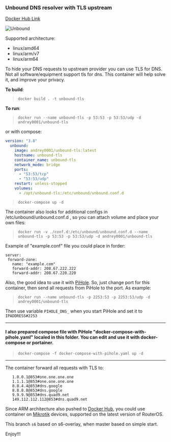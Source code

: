 ### Unbound DNS resolver with TLS upstream

[Docker Hub Link](https://hub.docker.com/r/andrey0001/unbound-tls)

![Unbound](Unbound-DNS-logo.png)

Supported architecture:

- linux/amd64
- linux/arm/v7
- linux/arm64

To hide your DNS requests to upstream provider you can use TLS for DNS. Not all software/equipment support tls for dns.
This container will help solve it, and improve your privacy.

**To build**:

> ```docker build . -t unbound-tls```

**To run**:

> ```docker run --name unbound-tls -p 53:53 -p 53:53/udp -d andrey0001/unbound-tls```

or with compose:
```yaml
version: "3.8"
  unbound:
    image: andrey0001/unbound-tls:latest
    hostname: unbound-tls
    container_name: unbound-tls
    network_mode: bridge
    ports:
      - "53:53/tcp"
      - "53:53/udp"
    restart: unless-stopped
    volumes:
      - /opt/unbound-tls:/etc/unbound/unbound.conf.d
```
> ```docker-compose up -d```

The container also looks for additional configs in /etc/unbound/unbound.conf.d , so you can attach volume and place your own files:
> ```docker run -v ./conf.d:/etc/unbound/unbound.conf.d --name unbound-tls -p 53:53 -p 53:53/udp -d andrey0001/unbound-tls```

Example of "example.conf" file you could place in forder:
```
server:
 forward-zone:
   name: "example.com"
   forward-addr: 208.67.222.222
   forward-addr: 208.67.220.220
```

Also, the good idea to use it with [PiHole](https://github.com/pi-hole/docker-pi-hole). So, just change port for this container, then send all requests from PiHole to the port. As example:
> ```docker run --name unbound-tls -p 2253:53 -p 2253:53/udp -d andrey0001/unbound-tls```

Then use variable `PIHOLE_DNS_` when you start PiHole and set it to `IPADDRESS#2253`

***
#### **I also prepared compose file with PiHole "docker-compose-with-pihole.yaml" localed in this folder. You can edit and use it with docker-compose or portainer.**
> ```docker-compose -f docker-compose-with-pihole.yaml up -d``` 
***

The container forward all requests with TLS to:
```
   1.0.0.1@853#one.one.one.one
   1.1.1.1@853#one.one.one.one
   8.8.4.4@853#dns.google
   8.8.8.8@853#dns.google
   9.9.9.9@853#dns.quad9.net
   149.112.112.112@853#dns.quad9.net
```

Since ARM architecture also pushed to [Docker Hub](https://hub.docker.com/r/andrey0001/unbound-tls/tags), you could use container on [Mikrotik](https://mikrotik.com/) devices, supported on the latest version of RouterOS.

This branch ``s6`` based on s6-overlay, when master based on simple start.


Enjoy!!!


